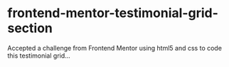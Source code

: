# frontend-mentor-testimonial-grid-section
Accepted a challenge from Frontend Mentor using html5 and css to code this testimonial grid...
